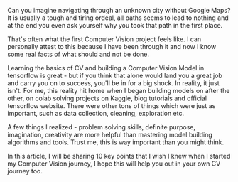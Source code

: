 Can you imagine navigating through an unknown city without Google Maps?It is usually a tough and tiring ordeal, all paths seems to lead to nothing and at the end you even ask yourself why you took that path in the first place.

That's often what the first Computer Vision project feels like. I can personally attest to this because I have been through it and now I know some real facts of what should and not be done.

Learning the basics of CV and building a Computer Vision Model in tensorflow is great - but if you think that alone would land you a great job and carry you on to success, you'll be in for a big shock. In reality, it just isn't. For me, this reality hit home when I began building models on after the other, on colab solving projects on Kaggle, blog tutorials and official tensorflow website. There were other tons of things which were just as important, such as data collection, cleaning, exploration etc.

A few things I realized - problem solving skills, definite purpose, imagination, creativity are more helpful than mastering model building algorithms and tools. Trust me, this is way important than you might think.


In this article, I will be sharing 10 key points that I wish I knew when I started my Computer Vision journey, I hope this will help you out in your own CV journey too.
